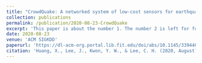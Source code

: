 ```yaml
---
title: "CrowdQuake: A networked system of low-cost sensors for earthquake detection via deep learning"
collection: publications
permalink: /publication/2020-08-23-CrowdQuake
excerpt: 'This paper is about the number 1. The number 2 is left for future work.'
date: 2020-08-23
venue: 'ACM SIGKDD'
paperurl: 'https://dl-acm-org.portal.lib.fit.edu/doi/abs/10.1145/3394486.3403378'
citation: 'Huang, X., Lee, J., Kwon, Y. W., & Lee, C. H. (2020, August). CrowdQuake: A networked system of low-cost sensors for earthquake detection via deep learning. In Proceedings of the 26th ACM SIGKDD International Conference on Knowledge Discovery & Data Mining (pp. 3261-3271).'
---
```

<!-- This paper is about the number 1. The number 2 is left for future work. -->

<!-- [Download paper here](http://academicpages.github.io/files/paper1.pdf)

Recommended citation: Your Name, You. (2009). "Paper Title Number 1." <i>Journal 1</i>. 1(1). -->
